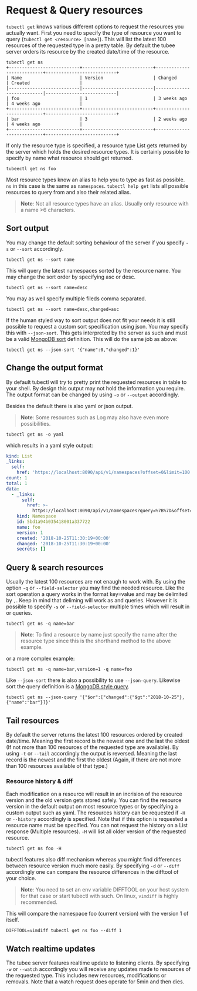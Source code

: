 # Request & Query resources

`tubectl get` knows various different options to request the resources you actually want. 
First you need to specify the type of resource you want to query (`tubectl get <resource> [name]`). 
This will list the latest 100 resources of the requested type in a pretty table. By default the tubee server orders its resource by the created date/time of the resource.

```
tubectl get ns
+---------------------------+---------------------------+---------------------------+---------------------------+
| Name                      | Version                   | Changed                   | Created                   |
|---------------------------|---------------------------|---------------------------|---------------------------|
| foo                       | 1                         | 3 weeks ago               | 4 weeks ago               |
+---------------------------+---------------------------+---------------------------+---------------------------+
| bar                       | 3                         | 2 weeks ago               | 4 weeks ago               |
+---------------------------+---------------------------+---------------------------+---------------------------+
```


If only the resource type is specified, a resource type List gets returned by the server which holds the desired resource types. It is certainly possible to specify by name what resource should get returned.

```
tubeectl get ns foo
```

Most resource types know an alias to help you to type as fast as possible. `ns` in this case is the same as `namespaces`.
`tubectl help get` lists all possible resources to query from and also their related alias.

>**Note**: Not all resource types have an alias. Usually only resource with a name >6 characters.


## Sort output
You may change the default sorting behaviour of the server if you specify `-s` or `--sort` accordingly. 

```
tubectl get ns --sort name
```
This will query the latest namespaces sorted by the resource name. You may change the sort order by specifying asc or desc. 

```
tubectl get ns --sort name=desc
```

You may as well specify multiple fileds comma separated.

```
tubectl get ns --sort name=desc,changed=asc
```

If the human styled way to sort output does not fit your needs it is still possible to request a custom sort specification using json.
You may specify this with `--json-sort`. This gets interpreted by the server as such and must be a valid [MongoDB sort](https://docs.mongodb.com/manual/reference/method/cursor.sort/) definition.
This will do the same job as above:

```
tubectl get ns --json-sort '{"name":0,"changed":1}'
```

## Change the output format
By default tubectl will try to pretty print the requested resources in table to your shell. By design this output may not hold the information you require.
The output format can be changed by using `-o` or `--output` accordingly.

Besides the default there is also yaml or json output.

>**Note**: Some resources such as Log may also have even more possibilities.

```
tubectl get ns -o yaml
```

which results in a yaml style output:
```yaml
kind: List
_links:
  self:
    href: 'https://localhost:8090/api/v1/namespaces?offset=0&limit=100'
count: 1
total: 1
data:
  - _links:
      self:
        href: >-
          https://localhost:8090/api/v1/namespaces?query=%7B%7D&offset=NaN&limit=100&sort=%7B%7D
    kind: Namespace
    id: 5bd1a94b035418001a337722
    name: foo
    version: 1
    created: '2018-10-25T11:30:19+00:00'
    changed: '2018-10-25T11:30:19+00:00'
    secrets: []
```

## Query & search resources
Usually the latest 100 resources are not enaugh to work with. By using the option `-q` or `--field-selector` you may find the needed resource.
Like the sort operation a query works in the format key=value and may be delimited by `,`. Keep in mind that deliming will work as and queries. However it is possible to specify `-s` or `--field-selector` multiple times which will result in or queries.

```
tubectl get ns -q name=bar
```
>**Note**: To find a resource by name just specify the name after the resource type since this is the shorthand method to the above example.

or a more complex example:

```
tubectl get ns -q name=bar,version=1 -q name=foo
```

Like `--json-sort` there is also a possibility to use `--json-query`. Likewise sort the query definition is a [MongoDB style query](https://docs.mongodb.com/manual/tutorial/query-documents/).

```
tubectl get ns --json-query '{"$or":["changed":{"$gt":"2018-10-25"},{"name":"bar"}]}'
```

## Tail resources
By default the server returns the latest 100 resources ordered by created date/time. Meaning the first record is the newest one and the last the oldest (If not more than 100 resources of the requested type are available). By using `-t` or `--tail` accordingly the output is reversed. Meaning the last record is the newest and the first the oldest (Again, if there are not more than 100 resources available of that type.)

### Resource history & diff
Each modification on a resource will result in an incrision of the resource version and the old version gets stored safely. You can find the resource version in the default output on most resource types or by specifying a custom output such as yaml. The resources history can be requested if `-H` or `--history` accordingly is specified. Note that if this option is requested a resource name must be specified. You can not request the history on a List response (Multiple resources).
`-H` will list all older version of the requested resource.

```
tubectl get ns foo -H
```

tubectl features also diff mechanism whereas you might find differences between resource version much more easily.
By specifying `-d` or `--diff` accordingly one can compare the resource differences in the difftool of your choice.

>**Note**: You need to set an env variable DIFFTOOL on your host system for that case or start tubectl with such.
On linux, `vimdiff` is highly recommended. 

This will compare the namespace foo (current version) with the version 1 of itself.

```
DIFFTOOL=vimdiff tubectl get ns foo --diff 1
```

## Watch realtime updates

The tubee server features realtime update to listening clients. By specifying `-w` or `--watch` accordingly you will receive any updates made to resources of the requested type. This includes new resources, modifications or removals. Note that a watch request does operate for 5min and then dies. 
